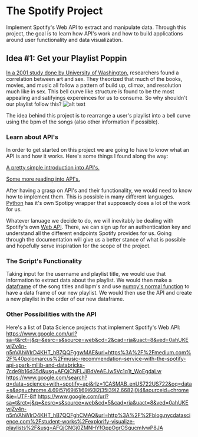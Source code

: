 # The Spotify Project
Implement Spotify's Web API to extract and manipulate data. Through this project, the goal is to learn how API's work and how to build applications around user functionality and data visualization. 
## Idea #1: Get your Playlist Poppin

[In a 2001 study done by University of Washington,](https://www.youtube.com/watch?v=b6dT4kyVUuY) researchers found a correlation between art and sex. They theorized that much of the books, movies, and music all follow a pattern of build up, climax, and resolution much like in sex. This bell curve like structure is found to be the most appealing and satifyings expereinces for us to consume. So why shouldn't our playlist follow this? 
![alt text](https://i2.wp.com/studentry.sg/wp-content/uploads/2013/08/bell-curve.jpg "Optimal Drunk Level")

The idea behind this project is to rearrange a user's playlist into a bell curve using the bpm of the songs (also other information if possible).  

### Learn about API's 

In order to get started on this project we are going to have to know what an API is and how it works. Here's some things I found along the way: 

[A pretty simple introduction into API's.](https://gigaom.com/2010/10/29/using-apis-not-quite-as-hard-as-it-looks/)

[Some more reading into API's.](http://technologyadvice.com/blog/information-technology/how-to-use-an-api/)

After having a grasp on API's and their functionality, we would need to know how to implement them. This is possible in many different languages. [Python](https://spotipy.readthedocs.io/en/latest/) has it's own Spotipy wrapper that supposedly does a lot of the work for us. 

Whatever lanuage we decide to do, we will inevitably be dealing with Spotify's own [Web API](https://developer.spotify.com/web-api/). There, we can sign up for an authentication key and understand all the different endpoints Spotify provides for us. Going through the documentation will give us a better stance of what is possible and hopefully serve inspiration for the scope of the project. 

### The Script's Functionality

Taking input for the username and playlist title, we would use that information to extract data about the playlist. We would then make a [dataframe](https://pandas.pydata.org/pandas-docs/stable/generated/pandas.DataFrame.html) of the song titles and bpm's and use [numpy's normal function](https://stackoverflow.com/questions/20011494/plot-normal-distribution-with-matplotlib) to have a data frame of our new playlist. We would then use the API and create a new playlist in the order of our new dataframe. 

### Other Possibilities with the API
Here's a list of Data Science projects that implement Spotify's Web API:
https://www.google.com/url?sa=t&rct=j&q=&esrc=s&source=web&cd=2&cad=rja&uact=8&ved=0ahUKEwjZv4n-n5nVAhWIrD4KHT_hB7QQFggwMAE&url=https%3A%2F%2Fmedium.com%2F%40polomarcus%2Fmusic-recommendation-service-with-the-spotify-api-spark-mllib-and-databricks-7cde9b16d35d&usg=AFQjCNFLJiBdVeAEJw5Vc1q1t_WoEgdaLw
https://www.google.com/search?q=data+science+with+spotify+api&rlz=1CASMAB_enUS722US722&oq=data+s&aqs=chrome.4.69i57j69i61j69i60l2j35i39l2.6682j0j4&sourceid=chrome&ie=UTF-8#
https://www.google.com/url?sa=t&rct=j&q=&esrc=s&source=web&cd=5&cad=rja&uact=8&ved=0ahUKEwjZv4n-n5nVAhWIrD4KHT_hB7QQFghCMAQ&url=http%3A%2F%2Fblog.nycdatascience.com%2Fstudent-works%2Fexplorify-visualize-playlists%2F&usg=AFQjCNGj0ZMNHYfOppOgrOSgucmIvwP8JA


